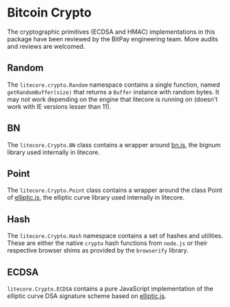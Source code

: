 # Bitcoin Crypto
The cryptographic primitives (ECDSA and HMAC) implementations in this package have been reviewed by the BitPay engineering team. More audits and reviews are welcomed.

## Random
The `litecore.crypto.Random` namespace contains a single function, named `getRandomBuffer(size)` that returns a `Buffer` instance with random bytes. It may not work depending on the engine that litecore is running on (doesn't work with IE versions lesser than 11).

## BN
The `litecore.Crypto.BN` class contains a wrapper around [bn.js](https://github.com/indutny/bn.js), the bignum library used internally in litecore.

## Point
The `litecore.Crypto.Point` class contains a wrapper around the class Point of [elliptic.js](https://github.com/indutny/elliptic), the elliptic curve library used internally in litecore.

## Hash
The `litecore.Crypto.Hash` namespace contains a set of hashes and utilities. These are either the native `crypto` hash functions from `node.js` or their respective browser shims as provided by the `browserify` library.

## ECDSA
`litecore.Crypto.ECDSA` contains a pure JavaScript implementation of the elliptic curve DSA signature scheme based on [elliptic.js](https://github.com/indutny/elliptic).
